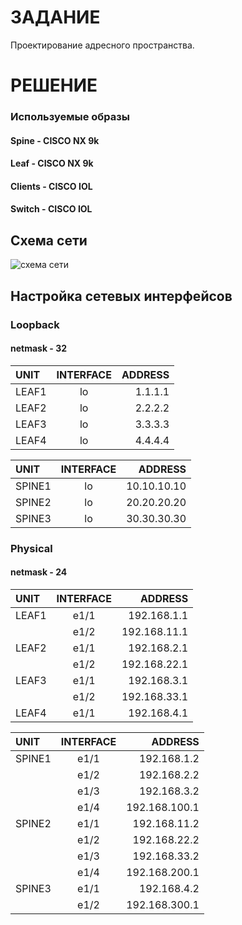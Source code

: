 # ЗАДАНИЕ
Проектирование адресного пространства.
# РЕШЕНИЕ

### Используемые образы

#### Spine - CISCO NX 9k
####  Leaf - CISCO NX 9k
#### Clients - CISCO IOL
#### Switch - CISCO IOL

## Схема сети

![схема сети](https://user-images.githubusercontent.com/55625869/136833337-a398a44d-a737-4805-adf4-44e39f86758a.PNG)


## Настройка сетевых интерфейсов

### Loopback 

#### netmask - 32

|    UNIT       |   INTERFACE     | ADDRESS |
| :------------ |:---------------:| -------:|
|    LEAF1      |      lo         | 1.1.1.1 |
|    LEAF2      |      lo         | 2.2.2.2 |
|    LEAF3      |      lo         | 3.3.3.3 |
|    LEAF4      |      lo         | 4.4.4.4 |

|    UNIT        |   INTERFACE     | ADDRESS     |
| :------------  |:---------------:|    --------:|
|    SPINE1      |      lo         | 10.10.10.10 |
|    SPINE2      |      lo         | 20.20.20.20 |
|    SPINE3      |      lo         | 30.30.30.30 |

### Physical

#### netmask - 24

|    UNIT       |   INTERFACE       |    ADDRESS   |
| :------------ |:-----------------:| ------------:|
|    LEAF1      |      e1/1         | 192.168.1.1  |
|               |      e1/2         | 192.168.11.1 |
|    LEAF2      |      e1/1         | 192.168.2.1  |
|               |      e1/2         | 192.168.22.1 |
|    LEAF3      |      e1/1         | 192.168.3.1  |
|               |      e1/2         | 192.168.33.1 |
|    LEAF4      |      e1/1         | 192.168.4.1  |


|    UNIT        |   INTERFACE       |    ADDRESS   |
| :------------- |:-----------------:| ------------:|
|    SPINE1      |      e1/1         | 192.168.1.2  |
|                |      e1/2         | 192.168.2.2  |
|                |      e1/3         | 192.168.3.2  |
|                |      e1/4         | 192.168.100.1|
|    SPINE2      |      e1/1         | 192.168.11.2 |
|                |      e1/2         | 192.168.22.2 |
|                |      e1/3         | 192.168.33.2 |
|                |      e1/4         | 192.168.200.1|
|    SPINE3      |      e1/1         | 192.168.4.2  |
|                |      e1/2         | 192.168.300.1|

